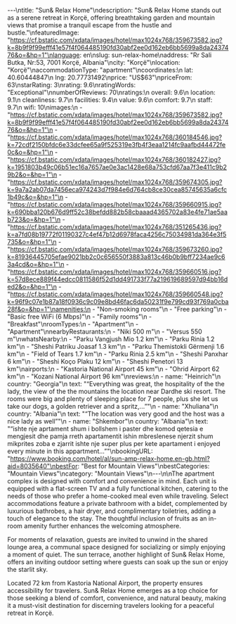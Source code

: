 ---\ntitle: "Sun& Relax Home"\ndescription: "Sun& Relax Home stands out as a serene retreat in Korçë, offering breathtaking garden and mountain views that promise a tranquil escape from the hustle and bustle."\nfeaturedImage: "https://cf.bstatic.com/xdata/images/hotel/max1024x768/359673582.jpg?k=8b9f9f99efff41e57f4f064485190fd30abf2ee0d162eb6bb5699a8da2437476&o=&hp=1"\nlanguage: en\nslug: sun-relax-home\naddress: "Rr Sali Butka, Nr:53, 7001 Korçë, Albania"\ncity: "Korçë"\nlocation: "Korçë"\naccommodationType: "apartment"\ncoordinates:\n  lat: 40.60444847\n  lng: 20.77731492\nprice: "US$63"\npriceFrom: 63\nstarRating: 3\nrating: 9.6\nratingWords: "Exceptional"\nnumberOfReviews: 70\nratings:\n  overall: 9.6\n  location: 9.1\n  cleanliness: 9.7\n  facilities: 9.4\n  value: 9.6\n  comfort: 9.7\n  staff: 9.7\n  wifi: 10\nimages:\n  - "https://cf.bstatic.com/xdata/images/hotel/max1024x768/359673582.jpg?k=8b9f9f99efff41e57f4f064485190fd30abf2ee0d162eb6bb5699a8da2437476&o=&hp=1"\n  - "https://cf.bstatic.com/xdata/images/hotel/max1024x768/360184546.jpg?k=72cdf2150bfdc6e33dcfee65a9f525319e3fb4f3eaa1214fc9aafbd44472fe0c&o=&hp=1"\n  - "https://cf.bstatic.com/xdata/images/hotel/max1024x768/360182427.jpg?k=1951803b49c06b51ec16a7657ae0e3ac1428e68a753cfd67aa7f3e411c9b29b2&o=&hp=1"\n  - "https://cf.bstatic.com/xdata/images/hotel/max1024x768/359674305.jpg?k=9a7a2ab07da7456eca974243d7f984e6d764cb8ce30cea85745635a6cfc1b49c&o=&hp=1"\n  - "https://cf.bstatic.com/xdata/images/hotel/max1024x768/359660915.jpg?k=690bba120b676d9ff52c38befdd882b58cbaaad4365702a83e4fe71ae5aab723&o=&hp=1"\n  - "https://cf.bstatic.com/xdata/images/hotel/max1024x768/351265436.jpg?k=a7fd08b19772f01190327c4ef47b12d6978faca4256c75034981da364e3f5735&o=&hp=1"\n  - "https://cf.bstatic.com/xdata/images/hotel/max1024x768/359673260.jpg?k=81936445705efae9021bb2c0c656550f3883a813c46b0b9bff7234ae9c63a4cd&o=&hp=1"\n  - "https://cf.bstatic.com/xdata/images/hotel/max1024x768/359660516.jpg?k=57d8ece889f44edcc0811586f52d1dd491733f77a219619689597d94bb16ded2&o=&hp=1"\n  - "https://cf.bstatic.com/xdata/images/hotel/max1024x768/359660548.jpg?k=96f9c07e1b87a18f0936c9c09e8bd46fac6da50231f9e799cd93f769a0cba28f&o=&hp=1"\namenities:\n  - "Non-smoking rooms"\n  - "Free parking"\n  - "Basic free WiFi (6 Mbps)"\n  - "Family rooms"\n  - "Breakfast"\nroomTypes:\n  - "Apartment"\n  - "Apartment"\nnearbyRestaurants:\n  - "Niki 500 m"\n  - "Versus 550 m"\nwhatsNearby:\n  - "Parku Vangjush Mio 1.2 km"\n  - "Parku Rinia 1.2 km"\n  - "Sheshi Patriku Joasaf 1.3 km"\n  - "Parku Themistokli Gërmenji 1.6 km"\n  - "Field of Tears 1.7 km"\n  - "Parku Rinia 2.5 km"\n  - "Sheshi Panxhar 6 km"\n  - "Sheshi Koço Plaku 12 km"\n  - "Sheshi Penetori 13 km"\nairports:\n  - "Kastoria National Airport 45 km"\n  - "Ohrid Airport 62 km"\n  - "Kozani National Airport 96 km"\nreviews:\n  - name: "Heinrich"\n    country: "Georgia"\n    text: "“Everything was great, the hospitality of the the lady, the view of the the mountains the location near Dardhe ski resort. The rooms were big and plenty of sleeping place for 7 people, plus she let us take our dogs, a golden retriever and a spritz,...”"\n  - name: "Xhuliana"\n    country: "Albania"\n    text: "“The location was very good and the host was a nice lady as well”"\n  - name: "Shkembor"\n    country: "Albania"\n    text: "“ishte nje aprtament shum i bollshem i paster dhe komod
qetesia e mengjesit dhe pamja rreth apartamentit ishin mbreslenese njerzit shum mikprites zoba e zjarrit ishte nje super plus per kete apartament i enjoyed every minute in this appartment...”"\nbookingURL: "https://www.booking.com/hotel/al/sun-amp-relax-home.en-gb.html?aid=8035640"\nbestFor: "Best for Mountain Views"\nbestCategories: "Mountain Views"\ncategory: "Mountain Views"\n---\n\nThe apartment complex is designed with comfort and convenience in mind. Each unit is equipped with a flat-screen TV and a fully functional kitchen, catering to the needs of those who prefer a home-cooked meal even while traveling. Select accommodations feature a private bathroom with a bidet, complemented by luxurious bathrobes, a hair dryer, and complimentary toiletries, adding a touch of elegance to the stay. The thoughtful inclusion of fruits as an in-room amenity further enhances the welcoming atmosphere.

For moments of relaxation, guests are invited to unwind in the shared lounge area, a communal space designed for socializing or simply enjoying a moment of quiet. The sun terrace, another highlight of Sun& Relax Home, offers an inviting outdoor setting where guests can soak up the sun or enjoy the starlit sky.

Located 72 km from Kastoria National Airport, the property ensures accessibility for travelers. Sun& Relax Home emerges as a top choice for those seeking a blend of comfort, convenience, and natural beauty, making it a must-visit destination for discerning travelers looking for a peaceful retreat in Korçë.